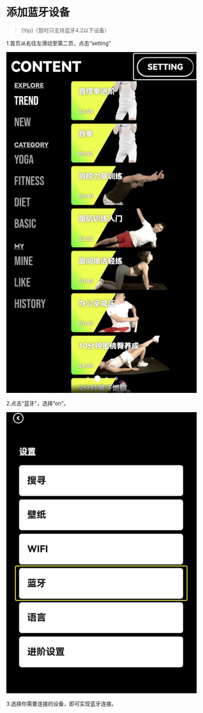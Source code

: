 # 添加蓝牙设备

> [!tip]（暂时只支持蓝牙4.2以下设备）

1.首页从右往左滑动至第二页，点击“setting”

![img](images/bluetooth/image-20221220104409227.png ':size=30%')

2.点击“蓝牙”，选择“on”。

![img](images/bluetooth/image-20221220104418790.png ':size=30%')

3.选择你需要连接的设备，即可实现蓝牙连接。